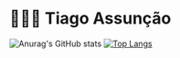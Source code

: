 # 👨🏾‍💻 Tiago Assunção

![Anurag's GitHub stats](https://github-readme-stats.vercel.app/api?username=tiagoassunc&show_icons=true&theme=synthwave)
[![Top Langs](https://github-readme-stats.vercel.app/api/top-langs/?username=tiagoassunc&layout=compact)](https://github.com/anuraghazra/github-readme-stats)
